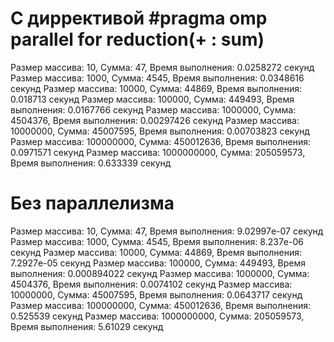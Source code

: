 # С диррективой #pragma omp parallel for reduction(+ : sum)
Размер массива: 10, Сумма: 47, Время выполнения: 0.0258272 секунд
Размер массива: 1000, Сумма: 4545, Время выполнения: 0.0348616 секунд
Размер массива: 10000, Сумма: 44869, Время выполнения: 0.018713 секунд
Размер массива: 100000, Сумма: 449493, Время выполнения: 0.0167766 секунд
Размер массива: 1000000, Сумма: 4504376, Время выполнения: 0.00297426 секунд
Размер массива: 10000000, Сумма: 45007595, Время выполнения: 0.00703823 секунд
Размер массива: 100000000, Сумма: 450012636, Время выполнения: 0.0971571 секунд
Размер массива: 1000000000, Сумма: 205059573, Время выполнения: 0.633339 секунд

# Без параллелизма
Размер массива: 10, Сумма: 47, Время выполнения: 9.02997e-07 секунд
Размер массива: 1000, Сумма: 4545, Время выполнения: 8.237e-06 секунд
Размер массива: 10000, Сумма: 44869, Время выполнения: 7.2927e-05 секунд
Размер массива: 100000, Сумма: 449493, Время выполнения: 0.000894022 секунд
Размер массива: 1000000, Сумма: 4504376, Время выполнения: 0.0074102 секунд
Размер массива: 10000000, Сумма: 45007595, Время выполнения: 0.0643717 секунд
Размер массива: 100000000, Сумма: 450012636, Время выполнения: 0.525539 секунд
Размер массива: 1000000000, Сумма: 205059573, Время выполнения: 5.61029 секунд